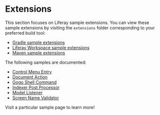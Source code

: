 # Extensions

This section focuses on Liferay sample extensions. You can view these sample
extensions by visiting the `extensions` folder corresponding to your preferred
build tool:

- [Gradle sample extensions](https://github.com/liferay/liferay-blade-samples/tree/master/gradle/extensions)
- [Liferay Workspace sample extensions](https://github.com/liferay/liferay-blade-samples/tree/master/liferay-workspace/extensions)
- [Maven sample extensions](https://github.com/liferay/liferay-blade-samples/tree/master/maven/extensions)

The following samples are documented:

- [Control Menu Entry](control-menu-entry)
- [Document Action](document-action)
- [Gogo Shell Command](gogo-shell-command)
- [Indexer Post Processor](indexer-post-processor)
- [Model Listener](model-listener)
- [Screen Name Validator](screen-name-validator)

Visit a particular sample page to learn more!
